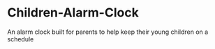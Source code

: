 # Children-Alarm-Clock

An alarm clock built for parents to help keep their young children on a schedule
